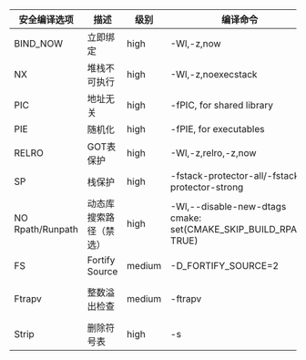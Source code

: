 | 安全编译选项      | 描述                   | 级别   | 编译命令                                                     | 验证                                                         |
| ----------------- | ---------------------- | ------ | ------------------------------------------------------------ | ------------------------------------------------------------ |
| BIND_NOW          | 立即绑定               | high   | -Wl,-z,now                                                   | readelf -d                                                   |
| NX                | 堆栈不可执行           | high   | -Wl,-z,noexecstack                                           | readelf -l GNU_STACK                                         |
| PIC               | 地址无关               | high   | -fPIC, for shared library                                    |                                                              |
| PIE               | 随机化                 | high   | -fPIE, for executables                                       |                                                              |
| RELRO             | GOT表保护              | high   | -Wl,-z,relro,-z,now                                          | checksec                                                     |
| SP                | 栈保护                 | high   | -fstack-protector-all/-fstack-protector-strong               |                                                              |
| NO  Rpath/Runpath | 动态库搜索路径（禁选） | high   | -Wl,--disable-new-dtags <br />cmake: set(CMAKE_SKIP_BUILD_RPATH TRUE) | readelf -d                                                   |
| FS                | Fortify Source         | medium | -D_FORTIFY_SOURCE=2                                          |                                                    |
| Ftrapv            | 整数溢出检查           | medium | -ftrapv                                                      | `-ftrapv` does not work in GCC, https://gcc.gnu.org/bugzilla/show_bug.cgi?id=35412有bug，待商榷 |
| Strip             | 删除符号表             | high   | -s                                                           | checksec                                                     |
